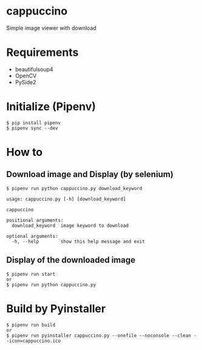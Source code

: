 # cappuccino

Simple image viewer with download

# Requirements

* beautifulsoup4
* OpenCV
* PySide2

# Initialize (Pipenv)

```console
$ pip install pipenv
$ pipenv sync --dev
```

# How to

## Download image and Display (by selenium)

```console
$ pipenv run python cappuccino.py download_keyword
```

```console
usage: cappuccino.py [-h] [download_keyword]

cappuccino

positional arguments:
  download_keyword  image keyword to download

optional arguments:
  -h, --help        show this help message and exit
```

## Display of the downloaded image

```console
$ pipenv run start
or
$ pipenv run python cappuccino.py
```

# Build by Pyinstaller

```console
$ pipenv run build
or
$ pipenv run pyinstaller cappuccino.py --onefile --noconsole --clean --icon=cappuccino.ico
```
